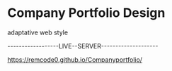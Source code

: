 # Company Portfolio Design 
 adaptative web style
 
------------------LIVE--SERVER--------------------

https://remcode0.github.io/Companyportfolio/

